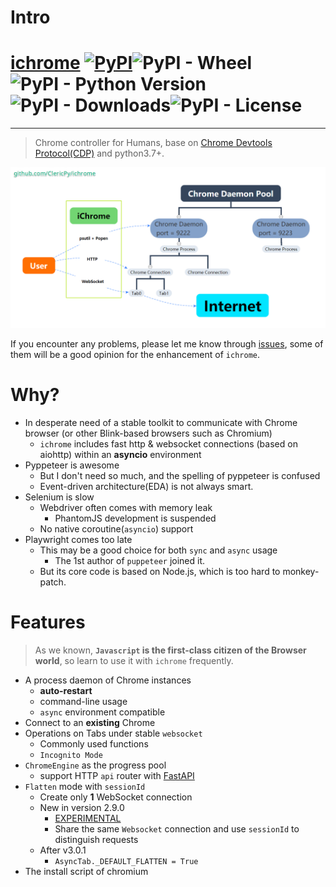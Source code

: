 # Intro

# [ichrome](https://github.com/ClericPy/ichrome) [![PyPI](https://img.shields.io/pypi/v/ichrome?style=plastic)](https://pypi.org/project/ichrome/)![PyPI - Wheel](https://img.shields.io/pypi/wheel/ichrome?style=plastic)![PyPI - Python Version](https://img.shields.io/pypi/pyversions/ichrome?style=plastic)![PyPI - Downloads](https://img.shields.io/pypi/dm/ichrome?style=plastic)![PyPI - License](https://img.shields.io/pypi/l/ichrome?style=plastic)

-----------

> Chrome controller for Humans, base on [Chrome Devtools Protocol(CDP)](https://chromedevtools.github.io/devtools-protocol/) and python3.7+.

![image](https://github.com/ClericPy/ichrome/raw/master/structure.png)

If you encounter any problems, please let me know through [issues](https://github.com/ClericPy/ichrome/issues), some of them will be a good opinion for the enhancement of `ichrome`.

# Why?

- In desperate need of a stable toolkit to communicate with Chrome browser (or other Blink-based browsers such as Chromium)
    - `ichrome` includes fast http & websocket connections (based on aiohttp) within an **asyncio** environment
- Pyppeteer is awesome
    - But I don't need so much, and the spelling of pyppeteer is confused
    - Event-driven architecture(EDA) is not always smart.
- Selenium is slow
    - Webdriver often comes with memory leak
        - PhantomJS development is suspended
    - No native coroutine(`asyncio`) support
- Playwright comes too late
    - This may be a good choice for both `sync` and `async` usage
        - The 1st author of `puppeteer` joined it.
    - But its core code is based on Node.js, which is too hard to monkey-patch.

# Features

> As we known, **`Javascript` is the first-class citizen of the Browser world**, so learn to use it with `ichrome` frequently.

- A process daemon of Chrome instances
    - **auto-restart**
    - command-line usage
    - `async` environment compatible
- Connect to an **existing** Chrome
- Operations on Tabs under stable `websocket`
    - Commonly used functions
    - `Incognito Mode`
- `ChromeEngine` as the progress pool
    - support HTTP `api` router with [FastAPI](https://github.com/tiangolo/fastapi)
- `Flatten` mode with `sessionId`
    - Create only **1** WebSocket connection
    - New in version 2.9.0
        - [EXPERIMENTAL](https://chromedevtools.github.io/devtools-protocol/tot/Target/#method-attachToTarget)
        - Share the same `Websocket` connection and use `sessionId` to distinguish requests
    - After v3.0.1
        - `AsyncTab._DEFAULT_FLATTEN = True`
- The install script of chromium
